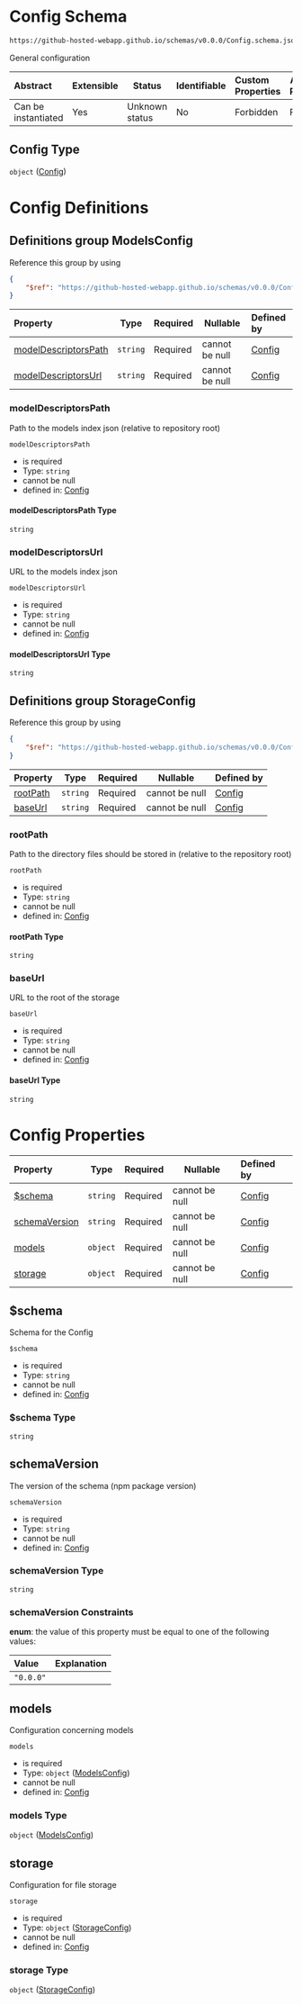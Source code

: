 # Config Schema

```txt
https://github-hosted-webapp.github.io/schemas/v0.0.0/Config.schema.json
```

General configuration

| Abstract | Extensible | Status | Identifiable | Custom Properties | Additional Properties | Access Restrictions | Defined In |
| :-- | --- | --- | --- | :-- | --- | --- | --- |
| Can be instantiated | Yes | Unknown status | No | Forbidden | Forbidden | none | [Config.schema.json](../Config.schema.json "open original schema") |

## Config Type

`object` ([Config](config.md))

# Config Definitions

## Definitions group ModelsConfig

Reference this group by using

```json
{
    "$ref": "https://github-hosted-webapp.github.io/schemas/v0.0.0/Config.schema.json#/definitions/ModelsConfig"
}
```

| Property | Type | Required | Nullable | Defined by |
| :-- | --- | --- | --- | :-- |
| [modelDescriptorsPath](#modelDescriptorsPath) | `string` | Required | cannot be null | [Config](config-definitions-modelsconfig-properties-modeldescriptorspath.md "https://github-hosted-webapp.github.io/schemas/v0.0.0/Config.schema.json#/definitions/ModelsConfig/properties/modelDescriptorsPath") |
| [modelDescriptorsUrl](#modelDescriptorsUrl) | `string` | Required | cannot be null | [Config](config-definitions-modelsconfig-properties-modeldescriptorsurl.md "https://github-hosted-webapp.github.io/schemas/v0.0.0/Config.schema.json#/definitions/ModelsConfig/properties/modelDescriptorsUrl") |

### modelDescriptorsPath

Path to the models index json (relative to repository root)

`modelDescriptorsPath`

-   is required
-   Type: `string`
-   cannot be null
-   defined in: [Config](config-definitions-modelsconfig-properties-modeldescriptorspath.md "https://github-hosted-webapp.github.io/schemas/v0.0.0/Config.schema.json#/definitions/ModelsConfig/properties/modelDescriptorsPath")

#### modelDescriptorsPath Type

`string`

### modelDescriptorsUrl

URL to the models index json

`modelDescriptorsUrl`

-   is required
-   Type: `string`
-   cannot be null
-   defined in: [Config](config-definitions-modelsconfig-properties-modeldescriptorsurl.md "https://github-hosted-webapp.github.io/schemas/v0.0.0/Config.schema.json#/definitions/ModelsConfig/properties/modelDescriptorsUrl")

#### modelDescriptorsUrl Type

`string`

## Definitions group StorageConfig

Reference this group by using

```json
{
    "$ref": "https://github-hosted-webapp.github.io/schemas/v0.0.0/Config.schema.json#/definitions/StorageConfig"
}
```

| Property | Type | Required | Nullable | Defined by |
| :-- | --- | --- | --- | :-- |
| [rootPath](#rootPath) | `string` | Required | cannot be null | [Config](config-definitions-storageconfig-properties-rootpath.md "https://github-hosted-webapp.github.io/schemas/v0.0.0/Config.schema.json#/definitions/StorageConfig/properties/rootPath") |
| [baseUrl](#baseUrl) | `string` | Required | cannot be null | [Config](config-definitions-storageconfig-properties-baseurl.md "https://github-hosted-webapp.github.io/schemas/v0.0.0/Config.schema.json#/definitions/StorageConfig/properties/baseUrl") |

### rootPath

Path to the directory files should be stored in (relative to the repository root)

`rootPath`

-   is required
-   Type: `string`
-   cannot be null
-   defined in: [Config](config-definitions-storageconfig-properties-rootpath.md "https://github-hosted-webapp.github.io/schemas/v0.0.0/Config.schema.json#/definitions/StorageConfig/properties/rootPath")

#### rootPath Type

`string`

### baseUrl

URL to the root of the storage

`baseUrl`

-   is required
-   Type: `string`
-   cannot be null
-   defined in: [Config](config-definitions-storageconfig-properties-baseurl.md "https://github-hosted-webapp.github.io/schemas/v0.0.0/Config.schema.json#/definitions/StorageConfig/properties/baseUrl")

#### baseUrl Type

`string`

# Config Properties

| Property | Type | Required | Nullable | Defined by |
| :-- | --- | --- | --- | :-- |
| [\$schema](#$schema) | `string` | Required | cannot be null | [Config](config-properties-schema.md "https://github-hosted-webapp.github.io/schemas/v0.0.0/Config.schema.json#/properties/$schema") |
| [schemaVersion](#schemaVersion) | `string` | Required | cannot be null | [Config](config-properties-schemaversion.md "https://github-hosted-webapp.github.io/schemas/v0.0.0/Config.schema.json#/properties/schemaVersion") |
| [models](#models) | `object` | Required | cannot be null | [Config](config-definitions-modelsconfig.md "https://github-hosted-webapp.github.io/schemas/v0.0.0/Config.schema.json#/properties/models") |
| [storage](#storage) | `object` | Required | cannot be null | [Config](config-definitions-storageconfig.md "https://github-hosted-webapp.github.io/schemas/v0.0.0/Config.schema.json#/properties/storage") |

## \$schema

Schema for the Config

`$schema`

-   is required
-   Type: `string`
-   cannot be null
-   defined in: [Config](config-properties-schema.md "https://github-hosted-webapp.github.io/schemas/v0.0.0/Config.schema.json#/properties/$schema")

### \$schema Type

`string`

## schemaVersion

The version of the schema (npm package version)

`schemaVersion`

-   is required
-   Type: `string`
-   cannot be null
-   defined in: [Config](config-properties-schemaversion.md "https://github-hosted-webapp.github.io/schemas/v0.0.0/Config.schema.json#/properties/schemaVersion")

### schemaVersion Type

`string`

### schemaVersion Constraints

**enum**: the value of this property must be equal to one of the following values:

| Value     | Explanation |
| :-------- | ----------- |
| `"0.0.0"` |             |

## models

Configuration concerning models

`models`

-   is required
-   Type: `object` ([ModelsConfig](config-definitions-modelsconfig.md))
-   cannot be null
-   defined in: [Config](config-definitions-modelsconfig.md "https://github-hosted-webapp.github.io/schemas/v0.0.0/Config.schema.json#/properties/models")

### models Type

`object` ([ModelsConfig](config-definitions-modelsconfig.md))

## storage

Configuration for file storage

`storage`

-   is required
-   Type: `object` ([StorageConfig](config-definitions-storageconfig.md))
-   cannot be null
-   defined in: [Config](config-definitions-storageconfig.md "https://github-hosted-webapp.github.io/schemas/v0.0.0/Config.schema.json#/properties/storage")

### storage Type

`object` ([StorageConfig](config-definitions-storageconfig.md))
